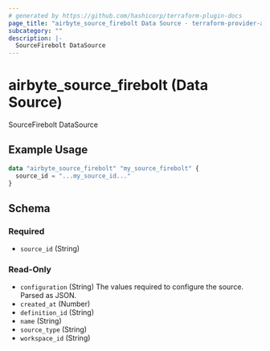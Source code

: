 ```yaml
---
# generated by https://github.com/hashicorp/terraform-plugin-docs
page_title: "airbyte_source_firebolt Data Source - terraform-provider-airbyte"
subcategory: ""
description: |-
  SourceFirebolt DataSource
---
```


# airbyte_source_firebolt (Data Source)

SourceFirebolt DataSource

## Example Usage

```terraform
data "airbyte_source_firebolt" "my_source_firebolt" {
  source_id = "...my_source_id..."
}
```

<!-- schema generated by tfplugindocs -->
## Schema

### Required

- `source_id` (String)

### Read-Only

- `configuration` (String) The values required to configure the source. Parsed as JSON.
- `created_at` (Number)
- `definition_id` (String)
- `name` (String)
- `source_type` (String)
- `workspace_id` (String)
